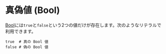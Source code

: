 # 真偽値 (Bool)

[Bool](http://crystal-lang.org/api/Bool.html)には`true`と`false`という2つの値だけが存在します。次のようなリテラルで利用できます。


```crystal
true  # 真の Bool 値
false # 偽の Bool 値
```
